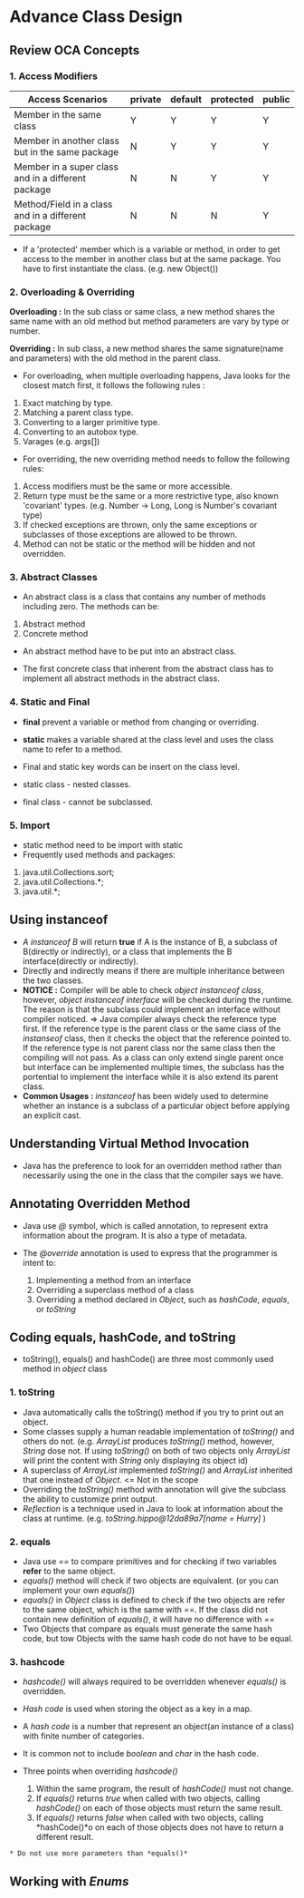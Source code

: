 # Advance Class Design
## Review OCA Concepts

### 1. Access Modifiers

Access Scenarios | private | default | protected | public
---------------- | ------- | ------- | --------- | ------
Member in the same class | Y | Y | Y | Y
Member in another class but in the same package | N | Y | Y | Y
Member in a super class and in a different package | N | N | Y | Y
Method/Field in a class and in a different package | N | N | N | Y

* If a 'protected' member which is a variable or method, in order to get access to the member in another class but at
the same package. You have to first instantiate the class. (e.g. new Object())

### 2. Overloading & Overriding

**Overloading :**
In the sub class or same class, a new method shares the same name with an old method but method parameters are vary by
type or number.

**Overriding :**
In sub class, a new method shares the same signature(name and parameters) with the old method in the parent class.

* For overloading, when multiple overloading happens, Java looks for the closest match first, it follows the following
rules :

 1. Exact matching by type.
 2. Matching a parent class type.
 3. Converting to a larger primitive type.
 4. Converting to an autobox type.
 5. Varages (e.g. args[])

* For overriding, the new overriding method needs to follow the following rules:

 1. Access modifiers must be the same or more accessible.
 2. Return type must be the same or a more restrictive type, also known 'covariant' types. (e.g. Number -> Long, Long
 is Number's covariant type)
 3. If checked exceptions are thrown, only the same exceptions or subclasses of those exceptions are allowed to be thrown.
 4. Method can not be static or the method will be hidden and not overridden.

### 3. Abstract Classes

* An abstract class is a class that contains any number of methods including zero. The methods can be:

 1. Abstract method
 2. Concrete method

* An abstract method have to be put into an abstract class.

* The first concrete class that inherent from the abstract class has to implement all abstract methods in the abstract class.

### 4. Static and Final

* **final** prevent a variable or method from changing or overriding.
* **static** makes a variable shared at the class level and uses the class name to refer to a method.

* Final and static key words can be insert on the class level.
 * static class - nested classes.
 * final class - cannot be subclassed.
 
### 5. Import

* static method need to be import with static
* Frequently used methods and packages:

 1. java.util.Collections.sort;
 2. java.util.Collections.*;
 3. java.util.*;
 
## Using instanceof

* *A instanceof B* will return **true** if A is the instance of B, a subclass of B(directly or indirectly), or a class
that implements the B interface(directly or indirectly).
 * Directly and indirectly means if there are multiple inheritance between the two classes.
 * **NOTICE :** Compiler will be able to check *object instanceof class*, however, *object instanceof interface* will be checked during the runtime.
 The reason is that the subclass could implement an interface without compiler noticed. => Java compiler always check the reference type first.
 If the reference type is the parent class or the same class of the *instanseof* class, then it checks the object that the reference pointed to.
 If the reference type is not parent class nor the same class then the compiling will not pass. As a class can only extend single parent once but interface
 can be implemented multiple times, the subclass has the portential to implement the interface while it is also extend its parent class. 
 * **Common Usages :** *instanceof* has been widely used to determine whether an instance is a subclass of a particular object before applying an explicit cast.
 
## Understanding Virtual Method Invocation

* Java has the preference to look for an overridden method rather than necessarily using the one in the class that the compiler says we have.

## Annotating Overridden Method

* Java use *@* symbol, which is called annotation, to represent extra information about the program. It is also a type of metadata.

* The *@override* annotation is used to express that the programmer is intent to:
    1. Implementing a method from an interface
    2. Overriding a superclass method of a class
    3. Overriding a method declared in *Object*, such as *hashCode*, *equals*, or *toString*
    
## Coding equals, hashCode, and toString

* toString(), equals() and hashCode() are three most commonly used method in *object* class

### 1. toString
   * Java automatically calls the toString() method if you try to print out an object.
   * Some classes supply a human readable implementation of *toString()* and others do not. (e.g. *ArrayList* produces *toString()* method, however, *String* dose not. If using *toString()* on both of 
    two objects only *ArrayList* will print the content with *String* only displaying its object id)
   * A superclass of *ArrayList* implemented *toString()* and *ArrayList* inherited that one instead of *Object*. <= Not in the scope
   * Overriding the *toString()* method with annotation will give the subclass the ability to customize print output.
   * *Reflection* is a technique used in Java to look at information about the class at runtime. (e.g. *toString.hippo@12da89a7[name = Hurry]* )
    
### 2. equals
   * Java use *==* to compare primitives and for checking if two variables **refer** to the same object.
   * *equals()* method will check if two objects are equivalent. (or you can implement your own *equals()*)
   * *equals()* in *Object* class is defined to check if the two objects are refer to the same object, which is the same with *==*. If the class did not contain new definition of *equals()*, it will have no difference with *==*
   * Two Objects that compare as equals must generate the same hash code, but tow Objects with the same hash code do not have to be equal.

### 3. hashcode
   * *hashcode()* will always required to be overridden whenever *equals()* is overridden.
   * *Hash code* is used when storing the object as a key in a map.
   * A *hash code* is a number that represent an object(an instance of a class) with finite number of categories.
   * It is common not to include *boolean* and *char* in the hash code.
   * Three points when overriding *hashcode()*
   
        1.  Within the same program, the result of *hashCode()* must not change.
        2.  If *equals()* returns *true* when called with two objects, calling *hashCode()* on each of those objects must return the same result.
        3.  If *equals()* returns *false* when called with two objects, calling *hashCode()*o on each of those objects does not have to return a different result.
        
    * Do not use more parameters than *equals()*
    
##  Working with *Enums*
    